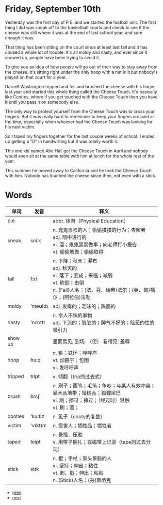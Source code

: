 #  Friday, September 10th

Yesterday was the first day of P.E. and we started the football unit. The first thing I did was sneak off to the basketball courts and check to see if the cheese was still where it was at the end of last school year, and sure enough it was.

That thing has been sitting on the court since at least last fall and it has coused a whole lot of trouble. It's all moldy and nasty, and ever since it showed up, people have been trying  to avoid it.

To give you an idea of how people will go out of their way to stay away from the cheese, it's sitting right under the only hoop with a net in it but nobody's played on that court for a year.

Darnell Washington tripped and fell and brushed the cheese with his finger last year and started this whole thing called the Cheese Touch. It's basically like Cooties, where if you get touched with the Cheese Touch then you have it until you pass it on somebody else.

The only way to protect yourself from the Cheese Touch was to cross your fingers. But it was really hard to remember to keep your fingers crossed all the time, especially when whoever had the Cheese Touch was looking for his next victim.

So I taped my fingers together for the last couple weeks of school. I ended up getting a "D" in handwriting but it was totally worth it.

This one kid named Abe Hall got the Cheese Touch in April and nobody would even sit at the same table with him at lunch for the whole rest of the year.

This summer he moved away to California and he took the Cheese Touch with him. Nobody has touched the cheese since then, not even with a stick.

# Words

单词|发音|释义
---|---|---
p.e.||abbr. 体育（Physical Education）
sneak|sniːk|n. 鬼鬼祟祟的人；偷偷摸摸的行为；告密者<br>adj. 暗中进行的<br>vi. 溜；鬼鬼祟祟做事；向老师打小报告<br>vt. 偷偷地做；偷偷取得
fall|fɔːl|n. 下降；秋天；瀑布<br>adj. 秋天的<br>vi. 落下；变成；来临；减弱<br>vt. 砍倒；击倒<br>n. (Fall)人名；(法、芬、瑞典)法尔；(英、匈)福尔；(阿拉伯)法勒  
moldy|'məʊldɪ|adj. 发霉的；乏味的；陈腐的 
nasty|'nɑːstɪ|n. 令人不快的事物<br>adj. 下流的；肮脏的；脾气不好的；险恶的性的吸引力
show up||显而易见; 到场; （使） 看得见; 羞辱
hoop|huːp|n. 箍；铁环；呼呼声<br>vt. 加箍于；包围<br>vi. 发呼呼声
tripped|tript|v. 倾翻（trip的过去式）   
brush|brʌʃ|n. 刷子；画笔；毛笔；争吵；与某人有效冲突；灌木丛地带；矮树丛；狐狸尾巴<br>vi. 刷；擦过；掠过；（经过时）轻触<br>vt. 刷；画；
cooties|'ku:tiz|n. 虱子（cooty的复数）
victim|'vɪktɪm|n. 受害人；牺牲品；牺牲者
taped|teipt|n. 录播，压胶<br>v. 用带子捆扎；在磁带上记录（tape的过去分词）
stick|stɪk|n. 棍；手杖；呆头呆脑的人<br>vi. 坚持；伸出；粘住<br>vt. 刺，戳；伸出；粘贴<br>n. (Stick)人名；(芬)斯蒂克

- [prev](3.md)
- [next](5.md)